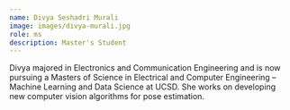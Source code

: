 ```yaml
---
name: Divya Seshadri Murali
image: images/divya-murali.jpg
role: ms
description: Master's Student
---
```


Divya majored in Electronics and Communication Engineering and is now pursuing a Masters of Science in Electrical and Computer Engineering – Machine Learning and Data Science at UCSD. She works on developing new computer vision algorithms for pose estimation.
